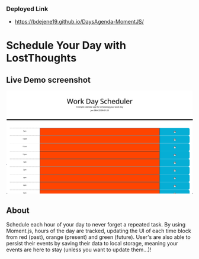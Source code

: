 ### Deployed Link
- https://bdejene19.github.io/DaysAgenda-MomentJS/ 

# Schedule Your Day with LostThoughts
## Live Demo screenshot
![Photo of live application, displaying current time and date. Agenda is displaying red blocks, signifying they are in the past](./Assets/plannerScreenshot.png)

## About
Schedule each hour of your day to never forget a repeated task. By using Moment.js, hours of the day are tracked, updating the UI of each time block from red (past), orange (present) and green (future). User's are also able to persist their events by saving their data to local storage, meaning your events are here to stay (unless you want to update them...)!

